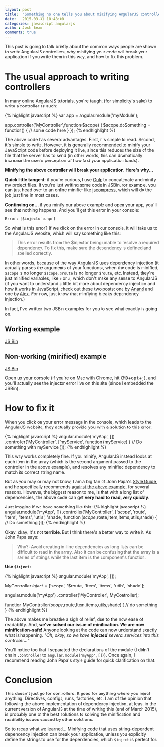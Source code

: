 ```yaml
---
layout: post
title:  "Something no one tells you about minifying AngularJS controllers (until it's too late)"
date:   2015-03-31 10:48:00
categories: javascript angularjs
author: Josh Beam
comments: true
---
```


<div class="note"><!--excerpt.start-->
This post is going to talk briefly about the common ways people are shown to write AngularJS controllers, why minifying your code will break your application if you write them in this way, and how to fix this problem.<!--excerpt.end-->
</div>

# The usual approach to writing controllers

In many online AngularJS tutorials, you're taught (for simplicity's sake) to write a controller as such:

{% highlight javascript %}
var app = angular.module('myModule');

app.controller('MyController',function($scope) {
	$scope.doSomething = function() {
		// some code here
	}
});
{% endhighlight %}

The above code has several advantages. First, it's simple to read. Second, it's simple to write. However, it is generally recommended to minify your JavaScript code before deploying it live, since this reduces the size of the file that the server has to send (in other words, this can dramatically increase the user's perception of how fast your application loads).

**Minifying the above controller will break your application. Here's why...**

**Quick little tangent**: if you're curious, I use <a href="http://gulpjs.com/">Gulp</a> to concatenate and minify my project files. If you're just writing some code in <a href="http://jsbin.com">JSBin</a>, for example, you can just head over to an online minifier like <a href="http://jscompress.com/">jscompress</a>, which will do the job just fine in most cases.

**Continuing on...** if you minify our above example and open your app, you'll see that nothing happens. And you'll get this error in your console:

`Error: [$injector:unpr]`

So what is this error? If we click on the error in our console, it will take us to the AngularJS website, which will say something like this:

> This error results from the $injector being unable to resolve a required dependency. To fix this, make sure the dependency is defined and spelled correctly.

In other words, because of the way AngularJS uses dependency injection (it actually parses the arguments of your functions), when the code is minified, `$scope` is no longer `$scope`, `$route` is no longer `$route`, etc. Instead, they're just minified variables, like `e` or `a`, which don't make any sense to AngularJS (if you want to understand a little bit more about dependency injection and how it works in JavaScript, check out these two posts: one by <a href="http://anandmanisankar.com/posts/angularjs-dependency-injection-demystified/">Anand</a> and one by <a href="http://www.alexrothenberg.com/2013/02/11/the-magic-behind-angularjs-dependency-injection.html">Alex</a>. For now, just know that minfiying breaks dependency injection.)

In fact, I've written two JSBin examples for you to see what exactly is going on.

## Working example

<a class="jsbin-embed" href="http://jsbin.com/gijujiqixe/2/embed?js,output">JS Bin</a><script src="http://static.jsbin.com/js/embed.js"></script>

## Non-working (minified) example

<a class="jsbin-embed" href="http://jsbin.com/migine/1/embed?js,output">JS Bin</a><script src="http://static.jsbin.com/js/embed.js"></script>

Open up your console (if you're on Mac with Chrome, hit <kbd>CMD</kbd>+<kbd>opt</kbd>+<kbd>j</kbd>), and you'll actually see the injector error live on this site (since I embedded the JSBin).

# How to fix it

When you click on your error message in the console, which leads to the AngularJS website, they actually provide you with a solution to this error:

{% highlight javascript %}
angular.module('myApp', [])
.controller('MyController', ['myService', function (myService) {
  // Do something with myService
}]);
{% endhighlight %}

This way works completely fine. If you minify, AngularJS instead looks at each item in the array (which is the second argument passed to the controller in the above example), and resolves any minified dependency to match its correct string name.

But as you may or may not know, I am a big fan of John Papa's <a href="https://github.com/johnpapa/angular-styleguide">Style Guide</a>, and he specifically recommends <a href="https://github.com/johnpapa/angular-styleguide#style-y091">against the above example</a>, for several reasons. However, the biggest reason to me, is that with a long list of dependencies, the above code can get **very hard to read, very quickly**.

Just imagine if we have something like this:
{% highlight javascript %}
angular.module('myApp', [])
.controller('MyController', ['$scope', '$route', 'Item', 'items', 'utils', 'shade', function ($scope,$route,Item,items,utils,shade) {
  // Do something
}]);
{% endhighlight %}

Okay, okay, it's not **terrible**. But I think there's a better way to write it. As John Papa says:

> Why?: Avoid creating in-line dependencies as long lists can be difficult to read in the array. Also it can be confusing that the array is a series of strings while the last item is the component's function.

**Use `$inject`:**

{% highlight javascript %}
angular.module('myApp', []);

MyController.$inject = ['$scope', '$route', 'Item', 'items', 'utils', 'shade'];

angular.module('myApp')
	.controller('MyController', MyController);

function MyController($scope,$route,Item,items,utils,shade) {
	// do something
}
{% endhighlight %}

The above makes me breathe a sigh of relief, due to the now ease of readability. And, **we've solved our issue of minification. We are now minification-safe!** Anyone looking at the code can now understand exactly what is happening. *"Oh, okay, so we have **injected** several services into this controller...*"

You'll notice too that I separated the declarations of the module (I didn't chain `.controller` to `angular.module('myApp',[])`). Once again, I recommend reading John Papa's style guide for quick clarification on that.

# Conclusion

This doesn't just go for controllers. It goes for anything where you inject anything. Directives, configs, runs, factories, etc. I am of the opinion that following the above implementation of dependency injection, at least in the current version of AngularJS at the time of writing this (end of March 2015), is probably one of the best solutions to solving the minification and readibility issues caused by other solutions.

So to recap what we learned... Minifying code that uses string-dependent dependency injection can break your application, unless you explicitly define the strings to use for the dependencies, which `$inject` is perfect for.